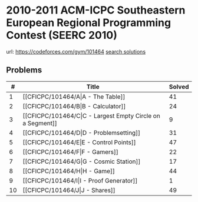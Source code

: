 # 2010-2011 ACM-ICPC Southeastern European Regional Programming Contest (SEERC 2010)

url: https://codeforces.com/gym/101464
[search solutions](https://www.google.com/search?q=Solution+OR+題解+2010-2011+ACM-ICPC+Southeastern+European+Regional+Programming+Contest+(SEERC+2010))

## Problems

| # | Title | Solved |
| --- | --- | --- |
|1|[[CFICPC/101464/A\|A - The Table]]|41|
|2|[[CFICPC/101464/B\|B - Calculator]]|24|
|3|[[CFICPC/101464/C\|C - Largest Empty Circle on a Segment]]|9|
|4|[[CFICPC/101464/D\|D - Problemsetting]]|31|
|5|[[CFICPC/101464/E\|E - Control Points]]|47|
|6|[[CFICPC/101464/F\|F - Gamers]]|22|
|7|[[CFICPC/101464/G\|G - Cosmic Station]]|17|
|8|[[CFICPC/101464/H\|H - Game]]|44|
|9|[[CFICPC/101464/I\|I - Proof Generator]]|1|
|10|[[CFICPC/101464/J\|J - Shares]]|49|
